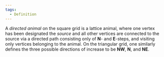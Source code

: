 ```yaml
---
tags:
  - Definition
---
```

A *directed animal* on the square grid is a lattice animal, where one vertex has been designated the *source* and all other vertices are connected to the source via a directed path consisting only of **N**- and **E**-steps, and visiting only vertices belonging to the animal.
On the triangular grid, one similarly defines the three possible directions of increase to be **NW**, **N**, and **NE**.
